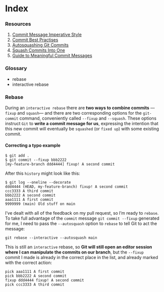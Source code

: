 # Index

### Resources
1. [Commit Message Imperative Style](https://chris.beams.io/posts/git-commit/#imperative)
1. [Commit Best Practises](https://medium.com/@nawarpianist/git-commit-best-practices-dab8d722de99)
1. [Autosquashing Git Commits](https://thoughtbot.com/blog/autosquashing-git-commits)
1. [Squash Commits Into One](https://www.internalpointers.com/post/squash-commits-into-one-git)
1. [Guide to Meaningful Commit Messages](https://medium.com/swlh/writing-better-commit-messages-9b0b6ff60c67)

### Glossary
* rebase
* interactive rebase

### Rebase
During an `interactive rebase` there are **two ways to combine commits** —`fixup` and `squash`— and there are two corresponding options for the `git-commit` command, conveniently called `--fixup` and `--squash`. These options instruct `Git` to **write a commit message for us**, expressing the intention that this new commit will eventually be `squashed` (or `fixed up`) with some existing commit.  

#### Correcting a typo example
```
$ git add .
$ git commit --fixup bbb2222
[my-feature-branch ddd4444] fixup! A second commit
```
After this `history` might look like this:
```
$ git log --oneline --decorate
ddd4444 (HEAD, my-feature-branch) fixup! A second commit
ccc3333 A third commit
bbb2222 A second commit
aaa1111 A first commit
9999999 (main) Old stuff on main
```
I’ve dealt with all of the feedback on my pull request, so I’m ready to `rebase`. To take full advantage of the `commit` message `git commit --fixup` generated for me, I need to pass the `--autosquash` option to `rebase` to tell Git to act the message:
```
git rebase --interactive --autosquash main
```
This is still an `interactive` rebase, so **Git will still open an editor session where I can manipulate the commits on our branch**, but the `--fixup` commit I made is already in the correct place in the list, and already marked with the correct action:
```
pick aaa1111 A first commit
pick bbb2222 A second commit
fixup ddd4444 fixup! A second commit
pick ccc3333 A third commit
```
